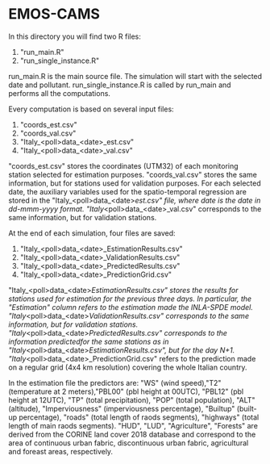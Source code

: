 # EMOS-CAMS

In this directory you will find two R files:
1) "run_main.R"
2) "run_single_instance.R"

run_main.R is the main source file. The simulation will start with the selected date and pollutant.
run_single_instance.R is called by run_main and performs all the computations.

Every computation is based on several input files:
1) "coords_est.csv"
2) "coords_val.csv"
3) "Italy_\<poll\>data_\<date\>_est.csv"
4) "Italy_\<poll\>data_\<date\>_val.csv"

"coords_est.csv" stores the coordinates (UTM32) of each monitoring station selected for estimation purposes. "coords_val.csv" stores the same information, but for stations used for validation purposes. For each selected date, the auxiliary variables used for the spatio-temporal regression are stored in the "Italy_\<poll\>data_\<date\>_est.csv" file, where date is the date in dd-mmm-yyyy format. "Italy_\<poll>data_\<date\>_val.csv" corresponds to the same information, but for validation stations.
  
At the end of each simulation, four files are saved:
1) "Italy_\<poll\>data_\<date\>_EstimationResults.csv"
2) "Italy_\<poll\>data_\<date\>_ValidationResults.csv"
3) "Italy_\<poll\>data_\<date\>_PredictedResults.csv"
4) "Italy_\<poll\>data_\<date\>_PredictionGrid.csv"
  
"Italy_\<poll\>data_\<date\>_EstimationResults.csv" stores the results for stations used for estimation for the previous three days. In particular, the "Estimation" column refers to the estimation made the INLA-SPDE model. "Italy_\<poll\>data_\<date\>_ValidationResults.csv" corresponds to the same information, but for validation stations. "Italy_\<poll\>data_\<date\>_PredictedResults.csv" corresponds to the information predictedfor the same stations as in "Italy_\<poll\>data_\<date\>_EstimationResults.csv", but for the day N+1. "Italy_\<poll\>data_\<date\>_PredictionGrid.csv" refers to the prediction made on a regular grid (4x4 km resolution) covering the whole Italian country.
  
In the estimation file the predictors are:  "WS" (wind speed),"T2" (temperature at 2 meters),"PBL00" (pbl height at 00UTC), "PBL12" (pbl height at 12UTC), "TP" (total precipitation), "POP" (total population), "ALT" (altitude), "Imperviousness" (imperviousness percentage), "Builtup" (built-up percentage), "roads" (total length of raods segments), "highways" (total length of main raods segments). "HUD", "LUD", "Agriculture", "Forests" are derived from the CORINE land cover 2018 database and correspond to the area of continuous urban fabric, discontinuous urban fabric, agricultural and foreast areas, respectively.
